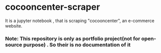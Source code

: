 # cocooncenter-scraper
It is a jupyter notebook , that is scraping "cocooncenter", an e-commerce website.
<h3>Note: This repository is only as portfolio project(not for open-source purpose) . So their is no documentation of it</h3>
